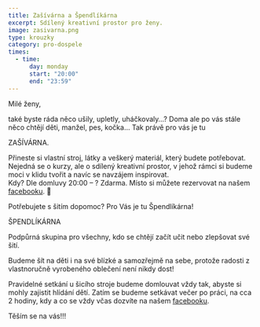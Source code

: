 ```yaml
---
title: Zašívárna a Špendlíkárna
excerpt: Sdílený kreativní prostor pro ženy.
image: zasivarna.png
type: krouzky
category: pro-dospele
times:
  - time:
      day: monday
      start: "20:00"
      end: "23:59"
---
```


Milé ženy,

také byste ráda něco ušily, upletly, uháčkovaly…? Doma ale po vás stále něco chtějí děti, manžel, pes, kočka… Tak právě pro vás je tu

ZAŠÍVÁRNA.

Přineste si vlastní stroj, látky a veškerý materiál, který budete potřebovat.\
Nejedná se o kurzy, ale o sdílený kreativní prostor, v jehož rámci si budeme moci v klidu tvořit a navíc se navzájem inspirovat.\
Kdy? Dle domluvy 20:00 – ? Zdarma. Místo si můžete rezervovat na našem [facebooku](https://www.facebook.com/events/233708380858456/). 🙂

Potřebujete s šitím dopomoc? Pro Vás je tu Špendlíkárna!

ŠPENDLÍKÁRNA

Podpůrná skupina pro všechny, kdo se chtějí začít učit nebo zlepšovat své šití.

Budeme šít na děti i na své blízké a samozřejmě na sebe, protože radosti z vlastnoručně vyrobeného oblečení není nikdy dost!

Pravidelné setkání u šicího stroje budeme domlouvat vždy tak, abyste si mohly zajistit hlídání dětí. Zatím se budeme setkávat večer po práci, na cca 2 hodiny, kdy a co se vždy včas dozvíte na našem [facebooku](https://www.facebook.com/groups/442639723158529/).

Těším se na vás!!!
